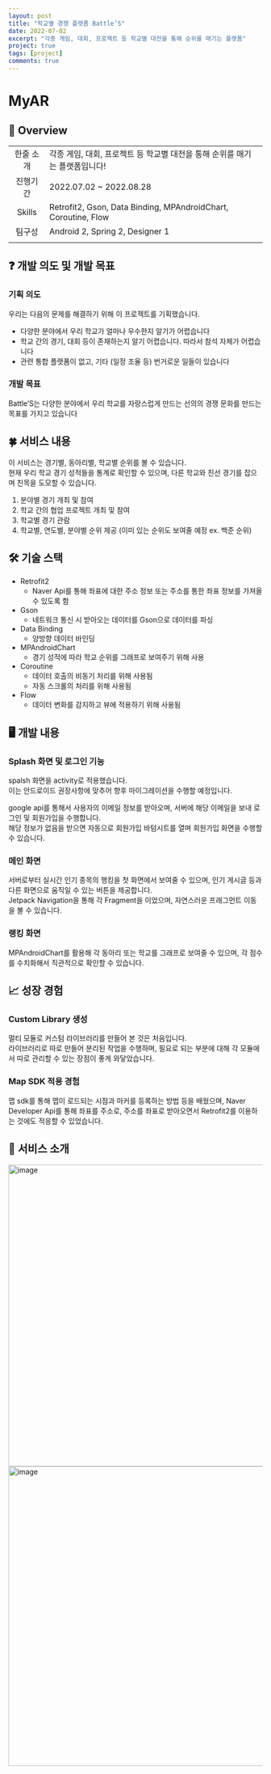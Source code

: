 ```yaml
---
layout: post
title: "학교별 경쟁 플랫폼 Battle’S"
date: 2022-07-02
excerpt: "각종 게임, 대회, 프로젝트 등 학교별 대전을 통해 순위를 매기는 플랫폼"
project: true
tags: [project]
comments: true
---
```


# MyAR
## 👀 Overview

| | |
|:---:|:---|
|한줄 소개|각종 게임, 대회, 프로젝트 등 학교별 대전을 통해 순위를 매기는 플랫폼입니다!|
|진행기간|2022.07.02 ~ 2022.08.28|
|Skills|Retrofit2, Gson, Data Binding, MPAndroidChart, Coroutine, Flow|
|팀구성|Android 2, Spring 2, Designer 1|
| | |

## ❓ 개발 의도 및 개발 목표
### 기획 의도
우리는 다음의 문제를 해결하기 위해 이 프로젝트를 기획했습니다.
- 다양한 분야에서 우리 학교가 얼마나 우수한지 알기가 어렵습니다
- 학교 간의 경기, 대회 등이 존재하는지 알기 어렵습니다. 따라서 참석 자체가 어렵습니다
- 관련 통합 플랫폼이 없고, 기타 (일정 조율 등) 번거로운 일들이 있습니다

### 개발 목표
Battle’S는 다양한 분야에서 우리 학교를 자랑스럽게 만드는 선의의 경쟁 문화를 만드는 목표를 가지고 있습니다

## 🍀 서비스 내용
이 서비스는 경기별, 동아리별, 학교별 순위를 볼 수 있습니다.    
현재 우리 학교 경기 성적들을 통계로 확인할 수 있으며, 다른 학교와 친선 경기를 잡으며 친목을 도모할 수 있습니다.

1. 분야별 경기 개최 및 참여
2. 학교 간의 협업 프로젝트 개최 및 참여
3. 학교별 경기 관람
4. 학교별, 연도별, 분야별 순위 제공 (이미 있는 순위도 보여줄 예정 ex. 백준 순위)

## 🛠 기술 스택
- Retrofit2
    - Naver Api를 통해 좌표에 대한 주소 정보 또는 주소를 통한 좌표 정보를 가져올 수 있도록 함
- Gson
    - 네트워크 통신 시 받아오는 데이터를 Gson으로 데이터를 파싱
- Data Binding
    - 양방향 데이터 바인딩
- MPAndroidChart
    - 경기 성적에 따라 학교 순위를 그래프로 보여주기 위해 사용
- Coroutine
    - 데이터 호출의 비동기 처리를 위해 사용됨
    - 자동 스크롤의 처리를 위해 사용됨
- Flow
    - 데이터 변화를 감지하고 뷰에 적용하기 위해 사용됨

## 🖥 개발 내용
### Splash 화면 및 로그인 기능
spalsh 화면을 activity로 적용했습니다.    
이는 안드로이드 권장사항에 맞추어 향후 마이그레이션을 수행할 예정입니다.    

google api를 통해서 사용자의 이메일 정보를 받아오며, 서버에 해당 이메일을 보내 로그인 및 회원가입을 수행합니다.    
해당 정보가 없음을 받으면 자동으로 회원가입 바텀시트를 열며 회원가입 화면을 수행할 수 있습니다.

### 메인 화면
서버로부터 실시간 인기 종목의 행킹을 첫 화면에서 보여줄 수 있으며, 인기 게시글 등과 다른 화면으로 움직일 수 있는 버튼을 제공합니다.    
Jetpack Navigation을 통해 각 Fragment을 이었으며, 자연스러운 프래그먼트 이동을 볼 수 있습니다.

### 랭킹 화면
MPAndroidChart를 활용해 각 동아리 또는 학교를 그래프로 보여줄 수 있으며, 각 점수를 수치화해서 직관적으로 확인할 수 있습니다.

## 📈 성장 경험
### Custom Library 생성
멀티 모듈로 커스텀 라이브러리를 만들어 본 것은 처음입니다.    
라이브러리로 따로 만들어 분리된 작업을 수행하며, 필요로 되는 부분에 대해 각 모듈에서 따로 관리할 수 있는 장점이 좋게 와닿았습니다.    

### Map SDK 적용 경험
맵 sdk를 통해 맵이 로드되는 시점과 마커를 등록하는 방법 등을 배웠으며, Naver Developer Api를 통해 좌표를 주소로, 주소를 좌표로 받아오면서 Retrofit2를 이용하는 것에도 적응할 수 있었습니다.

## 📱 서비스 소개
<img width="597" alt="image" src="https://user-images.githubusercontent.com/72387349/189143149-945a5f06-9cb6-40f4-8496-432e92c1dddd.png">
<img width="593" alt="image" src="https://user-images.githubusercontent.com/72387349/189143199-087a6152-57a5-4872-910a-d8aa53de0e5d.png">
